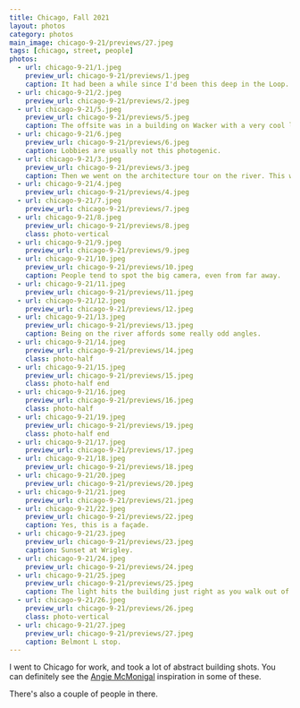 ```yaml
---
title: Chicago, Fall 2021
layout: photos
category: photos
main_image: chicago-9-21/previews/27.jpeg
tags: [chicago, street, people]
photos:
  - url: chicago-9-21/1.jpeg
    preview_url: chicago-9-21/previews/1.jpeg
    caption: It had been a while since I'd been this deep in the Loop.
  - url: chicago-9-21/2.jpeg
    preview_url: chicago-9-21/previews/2.jpeg
  - url: chicago-9-21/5.jpeg
    preview_url: chicago-9-21/previews/5.jpeg
    caption: The offsite was in a building on Wacker with a very cool lobby.
  - url: chicago-9-21/6.jpeg
    preview_url: chicago-9-21/previews/6.jpeg
    caption: Lobbies are usually not this photogenic.
  - url: chicago-9-21/3.jpeg
    preview_url: chicago-9-21/previews/3.jpeg
    caption: Then we went on the architecture tour on the river. This was probably my third or fourth time taking this boat ride, but my first time with the zoom lens. Fun photo challenges ensued. I decided not to post photos of my teammates, though. Gotta protect the innocent.
  - url: chicago-9-21/4.jpeg
    preview_url: chicago-9-21/previews/4.jpeg
  - url: chicago-9-21/7.jpeg
    preview_url: chicago-9-21/previews/7.jpeg
  - url: chicago-9-21/8.jpeg
    preview_url: chicago-9-21/previews/8.jpeg
    class: photo-vertical
  - url: chicago-9-21/9.jpeg
    preview_url: chicago-9-21/previews/9.jpeg
  - url: chicago-9-21/10.jpeg
    preview_url: chicago-9-21/previews/10.jpeg
    caption: People tend to spot the big camera, even from far away.
  - url: chicago-9-21/11.jpeg
    preview_url: chicago-9-21/previews/11.jpeg
  - url: chicago-9-21/12.jpeg
    preview_url: chicago-9-21/previews/12.jpeg
  - url: chicago-9-21/13.jpeg
    preview_url: chicago-9-21/previews/13.jpeg
    caption: Being on the river affords some really odd angles.
  - url: chicago-9-21/14.jpeg
    preview_url: chicago-9-21/previews/14.jpeg
    class: photo-half
  - url: chicago-9-21/15.jpeg
    preview_url: chicago-9-21/previews/15.jpeg
    class: photo-half end
  - url: chicago-9-21/16.jpeg
    preview_url: chicago-9-21/previews/16.jpeg
    class: photo-half
  - url: chicago-9-21/19.jpeg
    preview_url: chicago-9-21/previews/19.jpeg
    class: photo-half end
  - url: chicago-9-21/17.jpeg
    preview_url: chicago-9-21/previews/17.jpeg
  - url: chicago-9-21/18.jpeg
    preview_url: chicago-9-21/previews/18.jpeg
  - url: chicago-9-21/20.jpeg
    preview_url: chicago-9-21/previews/20.jpeg
  - url: chicago-9-21/21.jpeg
    preview_url: chicago-9-21/previews/21.jpeg
  - url: chicago-9-21/22.jpeg
    preview_url: chicago-9-21/previews/22.jpeg
    caption: Yes, this is a façade.
  - url: chicago-9-21/23.jpeg
    preview_url: chicago-9-21/previews/23.jpeg
    caption: Sunset at Wrigley.
  - url: chicago-9-21/24.jpeg
    preview_url: chicago-9-21/previews/24.jpeg
  - url: chicago-9-21/25.jpeg
    preview_url: chicago-9-21/previews/25.jpeg
    caption: The light hits the building just right as you walk out of the office in Chicago this time of the year.
  - url: chicago-9-21/26.jpeg
    preview_url: chicago-9-21/previews/26.jpeg
    class: photo-vertical
  - url: chicago-9-21/27.jpeg
    preview_url: chicago-9-21/previews/27.jpeg
    caption: Belmont L stop.
---
```


I went to Chicago for work, and took a lot of abstract building shots. You can definitely see the [Angie McMonigal](https://angiemcmonigal.com/fine-art/) inspiration in some of these.

There's also a couple of people in there.